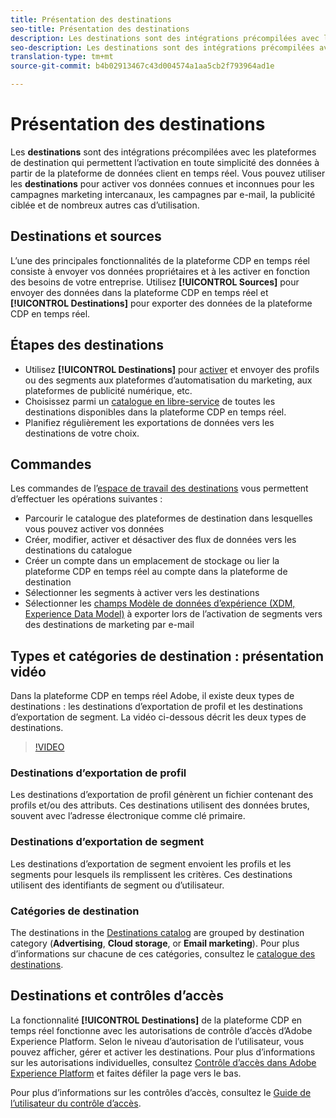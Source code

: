 ```yaml
---
title: Présentation des destinations
seo-title: Présentation des destinations
description: Les destinations sont des intégrations précompilées avec les plateformes de destination qui permettent l’activation en toute simplicité des données à partir de la plateforme de données client en temps réel. Vous pouvez utiliser les destinations dans la plateforme de données client en temps réel Adobe pour activer vos données connues et inconnues pour les campagnes marketing intercanaux, les campagnes par e-mail, la publicité ciblée et de nombreux autres cas d’utilisation.
seo-description: Les destinations sont des intégrations précompilées avec les plateformes de destination qui permettent l’activation en toute simplicité des données à partir de la plateforme de données client en temps réel. Vous pouvez utiliser les destinations dans la plateforme de données client en temps réel Adobe pour activer vos données connues et inconnues pour les campagnes marketing intercanaux, les campagnes par e-mail, la publicité ciblée et de nombreux autres cas d’utilisation.
translation-type: tm+mt
source-git-commit: b4b02913467c43d004574a1aa5cb2f793964ad1e

---
```



# Présentation des destinations

Les **destinations** sont des intégrations précompilées avec les plateformes de destination qui permettent l’activation en toute simplicité des données à partir de la plateforme de données client en temps réel. Vous pouvez utiliser les **destinations** pour activer vos données connues et inconnues pour les campagnes marketing intercanaux, les campagnes par e-mail, la publicité ciblée et de nombreux autres cas d’utilisation.

## Destinations et sources

L’une des principales fonctionnalités de la plateforme CDP en temps réel consiste à envoyer vos données propriétaires et à les activer en fonction des besoins de votre entreprise. Utilisez **[!UICONTROL Sources]** pour envoyer des données dans la plateforme CDP en temps réel et **[!UICONTROL Destinations]** pour exporter des données de la plateforme CDP en temps réel.

## Étapes des destinations

* Utilisez **[!UICONTROL Destinations]** pour [activer](/help/rtcdp/destinations/activate-destinations.md) et envoyer des profils ou des segments aux plateformes d’automatisation du marketing, aux plateformes de publicité numérique, etc.
* Choisissez parmi un [catalogue en libre-service](/help/rtcdp/destinations/destinations-catalog.md) de toutes les destinations disponibles dans la plateforme CDP en temps réel.
* Planifiez régulièrement les exportations de données vers les destinations de votre choix.

## Commandes

Les commandes de l’[espace de travail des destinations](/help/rtcdp/destinations/destinations-workspace.md) vous permettent d’effectuer les opérations suivantes :

* Parcourir le catalogue des plateformes de destination dans lesquelles vous pouvez activer vos données
* Créer, modifier, activer et désactiver des flux de données vers les destinations du catalogue
* Créer un compte dans un emplacement de stockage ou lier la plateforme CDP en temps réel au compte dans la plateforme de destination
* Sélectionner les segments à activer vers les destinations
* Sélectionner les [champs Modèle de données d’expérience (XDM, Experience Data Model)](https://www.adobe.io/apis/experienceplatform/home/xdm/xdmservices.html#!api-specification/markdown/narrative/technical_overview/schema_registry/xdm_system/xdm_system_in_experience_platform.md) à exporter lors de l’activation de segments vers des destinations de marketing par e-mail

## Types et catégories de destination : présentation vidéo

Dans la plateforme CDP en temps réel Adobe, il existe deux types de destinations : les destinations d’exportation de profil et les destinations d’exportation de segment. La vidéo ci-dessous décrit les deux types de destinations.

>[!VIDEO](https://video.tv.adobe.com/v/29707?quality=12)

### Destinations d’exportation de profil

Les destinations d’exportation de profil génèrent un fichier contenant des profils et/ou des attributs. Ces destinations utilisent des données brutes, souvent avec l’adresse électronique comme clé primaire.

### Destinations d’exportation de segment

Les destinations d’exportation de segment envoient les profils et les segments pour lesquels ils remplissent les critères. Ces destinations utilisent des identifiants de segment ou d’utilisateur.

### Catégories de destination

The destinations in the [Destinations catalog](/help/rtcdp/destinations/destinations-catalog.md) are grouped by destination category (**Advertising**, **Cloud storage**, or **Email marketing**). Pour plus d’informations sur chacune de ces catégories, consultez le [catalogue des destinations](/help/rtcdp/destinations/destinations-catalog.md).

## Destinations et contrôles d’accès

La fonctionnalité **[!UICONTROL Destinations]** de la plateforme CDP en temps réel fonctionne avec les autorisations de contrôle d’accès d’Adobe Experience Platform. Selon le niveau d’autorisation de l’utilisateur, vous pouvez afficher, gérer et activer les destinations. Pour plus d’informations sur les autorisations individuelles, consultez [Contrôle d’accès dans Adobe Experience Platform](https://www.adobe.io/apis/experienceplatform/home/permissions-and-sandboxes/permissions-and-sandboxes.html#!api-specification/markdown/narrative/technical_overview/access-control/access-control-overview.md) et faites défiler la page vers le bas.

Pour plus d’informations sur les contrôles d’accès, consultez le [Guide de l’utilisateur du contrôle d’accès](https://www.adobe.io/apis/experienceplatform/home/permissions-and-sandboxes/permissions-and-sandboxes.html#!api-specification/markdown/narrative/technical_overview/access-control/access-control-user-guide.md).